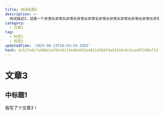 ```yaml
---
title: 测试标题3
description: >-
  测试描述3，这是一个非常长非常长非常长非常长非常长非常长非常长非常长非常长非常长非常长非常长非常长非常长非常长非常长非常长非常长非常长非常长非常长非常长非常长非常长非常长非常长非常长非常长非常长非常长非常长非常长非常长非常长非常长非常长非常长非常长非常长非常长非常长非常长非常长非常长非常长非常长非常长非常长非常长非常长非常长非常长非常长非常长非常长非常长非常长非常长非常长非常长非常长非常长非常长非常长非常长非常长非常长非常长非常长非常长非常长非常长非常长非常长非常长非常长非常长非常长非常长非常长非常长非常长非常长非常长非常长非常长非常长非常长非常长非常长非常长非常长非常长非常长非常长非常长非常长非常长非常长非常长非常长非常长非常长非常长非常长非常长非常长非常长非常长非常长非常长非常长非常长非常长非常长非常长非常长非常长的描述
category:
  - 分类1
tag:
  - 标签1
  - 标签2
updatedTime: '2025-06-23T16:55:59.150Z'
hash: dc51fedcfa4bbe1a70e39113e48ab52e4821d3b8f4ad1916c0c1caa97190af13
---
```


# 文章3

## 中标题1
我写了个文章3！
